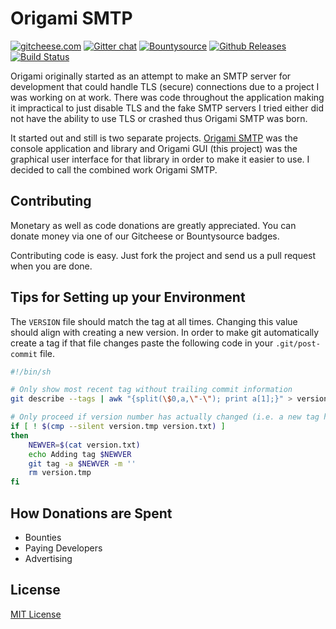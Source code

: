 # Origami SMTP

[![gitcheese.com](https://s3.amazonaws.com/gitcheese-ui-master/images/badge.svg)](https://www.gitcheese.com/donate/users/930497/repos/81178106) [![Gitter chat](https://badges.gitter.im/OrigamiSMTP/gitter.png)](https://gitter.im/OrigamiSMTP) [![Bountysource](https://img.shields.io/bountysource/team/origami-smtp/activity.svg)](https://www.bountysource.com/teams/origami-smtp) [![Github Releases](https://img.shields.io/github/downloads/travispessetto/OrigamiGUI/latest/total.svg)](https://travispessetto.github.io/OrigamiSMTP/#download) [![Build Status](https://travis-ci.org/travispessetto/OrigamiGUI.svg?branch=master)](https://travis-ci.org/travispessetto/OrigamiGUI)

Origami originally started as an attempt to make an SMTP server for development that could
handle TLS (secure) connections due to a project I was working on at work.  There was code
throughout the application making it impractical to just disable TLS and the fake SMTP servers
I tried either did not have the ability to use TLS or crashed thus Origami SMTP was born.

It started out and still is two separate projects. [Origami SMTP][1] was the console application
and library and Origami GUI (this project) was the graphical user interface for that library
in order to make it easier to use. I decided to call the combined work Origami SMTP.

## Contributing

Monetary as well as code donations are greatly appreciated.  You can donate 
money via one of our Gitcheese or Bountysource badges.

Contributing code is easy.  Just fork the project and send us a pull 
request when you are done.

## Tips for Setting up your Environment

The `VERSION` file should match the tag at all times.  Changing this
value should align with creating a new version.  In order to make git 
automatically create a tag if that file changes paste the following code
in your `.git/post-commit` file.

```sh
#!/bin/sh

# Only show most recent tag without trailing commit information
git describe --tags | awk "{split(\$0,a,\"-\"); print a[1];}" > version.tmp

# Only proceed if version number has actually changed (i.e. a new tag has been created)
if [ ! $(cmp --silent version.tmp version.txt) ] 
then
    NEWVER=$(cat version.txt)
    echo Adding tag $NEWVER
    git tag -a $NEWVER -m ''
    rm version.tmp
fi
```

## How Donations are Spent

* Bounties
* Paying Developers
* Advertising

## License

[MIT License](license.txt)

[1]: https://github.com/travispessetto/origamismtp